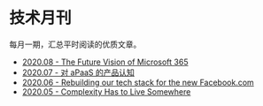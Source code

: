 # 技术月刊

每月一期，汇总平时阅读的优质文章。

* [2020.08 - The Future Vision of Microsoft 365](./2020/08.md)
* [2020.07 - 对 aPaaS 的产品认知](./2020/07.md)
* [2020.06 - Rebuilding our tech stack for the new Facebook.com](./2020/06.md)
* [2020.05 - Complexity Has to Live Somewhere](./2020/05.md)
